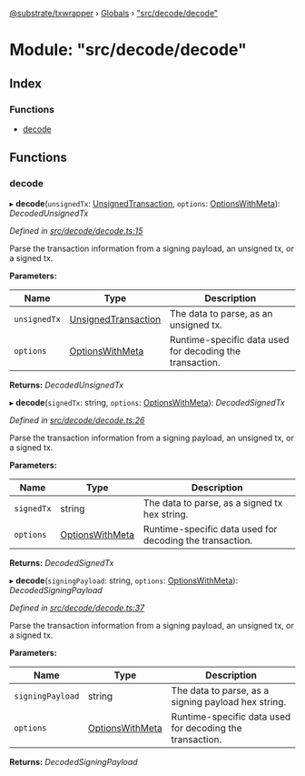 [@substrate/txwrapper](../README.md) › [Globals](../globals.md) › ["src/decode/decode"](_src_decode_decode_.md)

# Module: "src/decode/decode"

## Index

### Functions

* [decode](_src_decode_decode_.md#decode)

## Functions

###  decode

▸ **decode**(`unsignedTx`: [UnsignedTransaction](../interfaces/_src_util_types_.unsignedtransaction.md), `options`: [OptionsWithMeta](../interfaces/_src_util_types_.optionswithmeta.md)): *DecodedUnsignedTx*

*Defined in [src/decode/decode.ts:15](https://github.com/paritytech/txwrapper/blob/3f5f77f/src/decode/decode.ts#L15)*

Parse the transaction information from a signing payload, an unsigned tx, or a signed tx.

**Parameters:**

Name | Type | Description |
------ | ------ | ------ |
`unsignedTx` | [UnsignedTransaction](../interfaces/_src_util_types_.unsignedtransaction.md) | The data to parse, as an unsigned tx. |
`options` | [OptionsWithMeta](../interfaces/_src_util_types_.optionswithmeta.md) | Runtime-specific data used for decoding the transaction.  |

**Returns:** *DecodedUnsignedTx*

▸ **decode**(`signedTx`: string, `options`: [OptionsWithMeta](../interfaces/_src_util_types_.optionswithmeta.md)): *DecodedSignedTx*

*Defined in [src/decode/decode.ts:26](https://github.com/paritytech/txwrapper/blob/3f5f77f/src/decode/decode.ts#L26)*

Parse the transaction information from a signing payload, an unsigned tx, or a signed tx.

**Parameters:**

Name | Type | Description |
------ | ------ | ------ |
`signedTx` | string | The data to parse, as a signed tx hex string. |
`options` | [OptionsWithMeta](../interfaces/_src_util_types_.optionswithmeta.md) | Runtime-specific data used for decoding the transaction.  |

**Returns:** *DecodedSignedTx*

▸ **decode**(`signingPayload`: string, `options`: [OptionsWithMeta](../interfaces/_src_util_types_.optionswithmeta.md)): *DecodedSigningPayload*

*Defined in [src/decode/decode.ts:37](https://github.com/paritytech/txwrapper/blob/3f5f77f/src/decode/decode.ts#L37)*

Parse the transaction information from a signing payload, an unsigned tx, or a signed tx.

**Parameters:**

Name | Type | Description |
------ | ------ | ------ |
`signingPayload` | string | The data to parse, as a signing payload hex string. |
`options` | [OptionsWithMeta](../interfaces/_src_util_types_.optionswithmeta.md) | Runtime-specific data used for decoding the transaction.  |

**Returns:** *DecodedSigningPayload*

